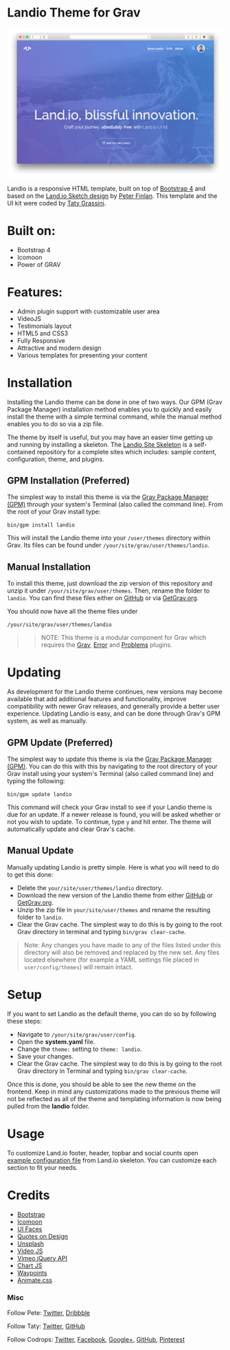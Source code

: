 # Landio Theme for Grav

![Landio](assets/readme_1.png)

Landio is a responsive HTML template, built on top of [Bootstrap 4](http://v4-alpha.getbootstrap.com/) and based on the [Land.io Sketch design](http://tympanus.net/codrops/2015/09/16/freebie-land-io-ui-kit-landing-page-design-sketch/) by [Peter Finlan](http://peterfinlan.com/). This template and the UI kit were coded by [Taty Grassini](http://tatygrassini.github.io/).

# Built on:

* Bootstrap 4
* Icomoon
* Power of GRAV

# Features:

* Admin plugin support with customizable user area
* VideoJS
* Testimonials layout
* HTML5 and CSS3
* Fully Responsive
* Attractive and modern design
* Various templates for presenting your content

# Installation

Installing the Landio theme can be done in one of two ways. Our GPM (Grav Package Manager) installation method enables you to quickly and easily install the theme with a simple terminal command, while the manual method enables you to do so via a zip file.

The theme by itself is useful, but you may have an easier time getting up and running by installing a skeleton. The [Landio Site Skeleton](https://github.com/getgrav/grav-skeleton-landio-site) is a self-contained repository for a complete sites which includes: sample content, configuration, theme, and plugins.

## GPM Installation (Preferred)

The simplest way to install this theme is via the [Grav Package Manager (GPM)](http://learn.getgrav.org/advanced/grav-gpm) through your system's Terminal (also called the command line).  From the root of your Grav install type:

    bin/gpm install landio

This will install the Landio theme into your `/user/themes` directory within Grav. Its files can be found under `/your/site/grav/user/themes/landio`.

## Manual Installation

To install this theme, just download the zip version of this repository and unzip it under `/your/site/grav/user/themes`. Then, rename the folder to `landio`. You can find these files either on [GitHub](https://github.com/getgrav/grav-theme-landio) or via [GetGrav.org](http://getgrav.org/downloads/themes).

You should now have all the theme files under

    /your/site/grav/user/themes/landio

>> NOTE: This theme is a modular component for Grav which requires the [Grav](http://github.com/getgrav/grav), [Error](https://github.com/getgrav/grav-theme-error) and [Problems](https://github.com/getgrav/grav-plugin-problems) plugins.

# Updating

As development for the Landio theme continues, new versions may become available that add additional features and functionality, improve compatibility with newer Grav releases, and generally provide a better user experience. Updating Landio is easy, and can be done through Grav's GPM system, as well as manually.

## GPM Update (Preferred)

The simplest way to update this theme is via the [Grav Package Manager (GPM)](http://learn.getgrav.org/advanced/grav-gpm). You can do this with this by navigating to the root directory of your Grav install using your system's Terminal (also called command line) and typing the following:

    bin/gpm update landio

This command will check your Grav install to see if your Landio theme is due for an update. If a newer release is found, you will be asked whether or not you wish to update. To continue, type `y` and hit enter. The theme will automatically update and clear Grav's cache.

## Manual Update

Manually updating Landio is pretty simple. Here is what you will need to do to get this done:

* Delete the `your/site/user/themes/landio` directory.
* Download the new version of the Landio theme from either [GitHub](https://github.com/getgrav/grav-theme-landio) or [GetGrav.org](http://getgrav.org/downloads/themes).
* Unzip the zip file in `your/site/user/themes` and rename the resulting folder to `landio`.
* Clear the Grav cache. The simplest way to do this is by going to the root Grav directory in terminal and typing `bin/grav clear-cache`.

> Note: Any changes you have made to any of the files listed under this directory will also be removed and replaced by the new set. Any files located elsewhere (for example a YAML settings file placed in `user/config/themes`) will remain intact.

# Setup

If you want to set Landio as the default theme, you can do so by following these steps:

* Navigate to `/your/site/grav/user/config`.
* Open the **system.yaml** file.
* Change the `theme:` setting to `theme: landio`.
* Save your changes.
* Clear the Grav cache. The simplest way to do this is by going to the root Grav directory in Terminal and typing `bin/grav clear-cache`.

Once this is done, you should be able to see the new theme on the frontend. Keep in mind any customizations made to the previous theme will not be reflected as all of the theme and templating information is now being pulled from the **landio** folder.

# Usage

To customize Land.io footer, header, topbar and social counts open [example configuration file](https://github.com/getgrav/grav-skeleton-landio-site/blob/develop/config/site.yaml) from Land.io skeleton. You can customize each section to fit your needs.

# Credits

*   [Bootstrap](http://getbootstrap.com/)
*   [Icomoon](https://icomoon.io/)
*   [UI Faces](http://uifaces.com/)
*   [Quotes on Design](http://quotesondesign.com/)
*   [Unsplash](https://unsplash.com/)
*   [Video JS](http://videojs.com/)
*   [Vimeo jQuery API](https://github.com/jrue/Vimeo-jQuery-API)
*   [Chart JS](http://www.chartjs.org/)
*   [Waypoints](https://github.com/imakewebthings/waypoints)
*   [Animate.css](https://daneden.github.io/animate.css/)

### Misc

Follow Pete: [Twitter](https://twitter.com/peterfinlan), [Dribbble](http://www.dribbble.com/peterfinlan)

Follow Taty: [Twitter](https://twitter.com/tatygrassini), [GitHub](https://github.com/tatygrassini)

Follow Codrops: [Twitter](http://www.twitter.com/codrops), [Facebook](http://www.facebook.com/pages/Codrops/159107397912), [Google+](https://plus.google.com/101095823814290637419), [GitHub](https://github.com/codrops), [Pinterest](http://www.pinterest.com/codrops/)
